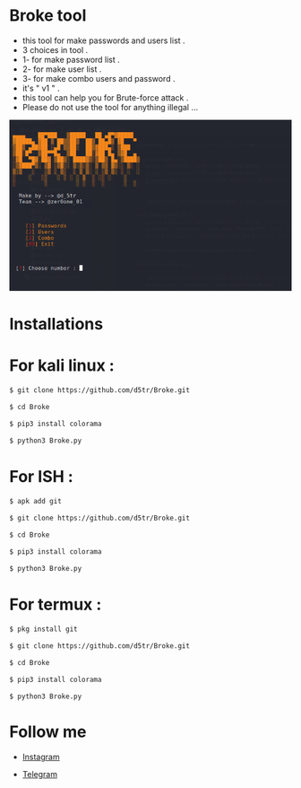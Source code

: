 # Broke tool

* this tool for make passwords and users list .
* 3 choices in tool .
* 1- for make password list . 
* 2- for make user list .
* 3- for make combo users and password . 
* it's " v1 " .
* this tool can help you for Brute-force attack .
* Please do not use the tool for anything illegal ...

![Broke](https://github.com/d5tr/Broke/blob/main/B.png)


# Installations 

# For kali linux :

```
$ git clone https://github.com/d5tr/Broke.git
```
```
$ cd Broke
```
```
$ pip3 install colorama 
```
```
$ python3 Broke.py
```

# For ISH :

```
$ apk add git 
```
```
$ git clone https://github.com/d5tr/Broke.git
```
```
$ cd Broke
```
```
$ pip3 install colorama 
```
```
$ python3 Broke.py
```

# For termux :

```
$ pkg install git
```
```
$ git clone https://github.com/d5tr/Broke.git
```
```
$ cd Broke
```
```
$ pip3 install colorama 
```
```
$ python3 Broke.py
```

# Follow me 


* [Instagram](https://instagram.com/d_5tr)



* [Telegram](https://t.me/d5tr_Cyber)
